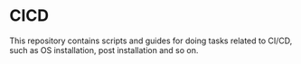 # CICD
This repository contains scripts and guides for doing tasks related to CI/CD, such as OS installation, post installation and so on.
